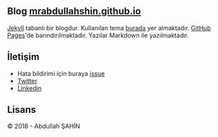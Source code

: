 ## Blog [mrabdullahshin.github.io](http://mrabdullahsahin.github.io)

[Jekyll](http://jekyllrb.com) tabanlı bir blogdur. Kullanılan tema [burada](https://github.com/mkchoi212/paper-jekyll-theme) yer almaktadır. [GitHub Pages](https://pages.github.com)'de barındırılmaktadır. Yazılar Markdown ile yazılmaktadır.

## İletişim

* Hata bildirimi için buraya [issue](https://github.com/mrabdullahshin/mrabdullahshin.github.io/issues)
* [Twitter](https://twitter.com/mrabdullahsahin/)
* [Linkedin](https://www.linkedin.com/in/mrabdullahsahin/)

## Lisans

&copy; 2018 - Abdullah ŞAHİN
